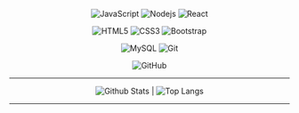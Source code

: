 


<div align='center'>

![JavaScript](https://img.shields.io/badge/-JavaScript-black?style=flat-square&logo=javascript)
![Nodejs](https://img.shields.io/badge/-Nodejs-black?style=flat-square&logo=Node.js)
![React](https://img.shields.io/badge/-React-black?style=flat-square&logo=react)

![HTML5](https://img.shields.io/badge/-HTML5-E34F26?style=flat-square&logo=html5&logoColor=white)
![CSS3](https://img.shields.io/badge/-CSS3-1572B6?style=flat-square&logo=css3)
![Bootstrap](https://img.shields.io/badge/-Bootstrap-563D7C?style=flat-square&logo=bootstrap)

![MySQL](https://img.shields.io/badge/-MySQL-black?style=flat-square&logo=mysql)
![Git](https://img.shields.io/badge/-Git-black?style=flat-square&logo=git)

![GitHub](https://img.shields.io/badge/-GitHub-181717?style=flat-square&logo=github)
  
  ***
  
<div align='center' >

 
  

![Github Stats](https://github-readme-stats.vercel.app/api?username=lcmpbll&count_private=true&show_icons=true&include_all_commits=true)  |  ![Top Langs](https://github-readme-stats.vercel.app/api/top-langs/?username=lcmpbll&hide=TeX&layout=compact)
  

  

  </div>
  
  ***

</div>
